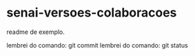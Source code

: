 # senai-versoes-colaboracoes
readme de exemplo.


lembrei do comando: git commit
lembrei do comando: git status

